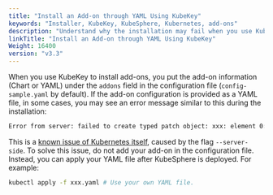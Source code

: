 ```yaml
---
title: "Install an Add-on through YAML Using KubeKey"
keywords: "Installer, KubeKey, KubeSphere, Kubernetes, add-ons"
description: "Understand why the installation may fail when you use KubeKey to install an add-on through YAML."
linkTitle: "Install an Add-on through YAML Using KubeKey"
Weight: 16400
version: "v3.3"
---
```


When you use KubeKey to install add-ons, you put the add-on information (Chart or YAML) under the `addons` field in the configuration file (`config-sample.yaml` by default). If the add-on configuration is provided as a YAML file, in some cases, you may see an error message similar to this during the installation:

```bash
Error from server: failed to create typed patch object: xxx: element 0: associative list with keys has an element that omits key field "protocol"
```

This is a [known issue of Kubernetes itself](https://github.com/kubernetes-sigs/structured-merge-diff/issues/130), caused by the flag `--server-side`. To solve this issue, do not add your add-on in the configuration file. Instead, you can apply your YAML file after KubeSphere is deployed. For example:

```bash
kubectl apply -f xxx.yaml # Use your own YAML file.
```